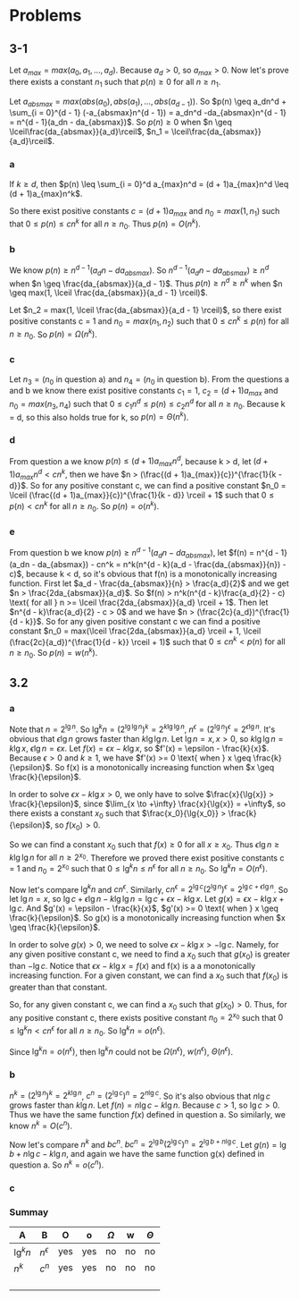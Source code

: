 # Problems
## 3-1
Let $a_{max} = max(a_0, a_1, \ldots, a_d)$. Because $a_d > 0$, so $a_{max} > 0$. Now let's prove there exists a constant $n_1$ such that $p(n) \geq 0 \text{ for all } n \geq n_1$.

Let $a_{absmax} = max(abs(a_0), abs(a_1), \ldots, abs(a_{d - 1}))$. So $p(n) \geq a_dn^d + \sum_{i = 0}^{d - 1} (-a_{absmax}n^{d - 1}) = a_dn^d -da_{absmax}n^{d - 1} = n^{d - 1}(a_dn - da_{absmax})$. So $p(n) \geq 0$ when $n \geq \lceil\frac{da_{absmax}}{a_d}\rceil$, $n_1 = \lceil\frac{da_{absmax}}{a_d}\rceil$.

### a
If $k \geq d$, then $p(n) \leq \sum_{i = 0}^d a_{max}n^d = (d + 1)a_{max}n^d \leq (d + 1)a_{max}n^k$.

So there exist positive constants $c = (d + 1)a_{max}$ and $n_0 = max(1, n_1)$ such that $0 \leq p(n) \leq cn^k \text{ for all } n \geq n_0$. Thus $p(n) = O(n^k)$.

### b
We know $p(n) \geq n^{d - 1}(a_dn - da_{absmax})$. So $n^{d - 1}(a_dn - da_{absmax}) \geq n^d$ when $n \geq \frac{da_{absmax}}{a_d - 1}$. Thus $p(n) \geq n^d \geq n^k$ when $n \geq max(1, \lceil \frac{da_{absmax}}{a_d - 1} \rceil)$.

Let $n_2 = max(1, \lceil \frac{da_{absmax}}{a_d - 1} \rceil)$, so there exist positive constants c = 1 and $n_0 = max(n_1, n_2)$ such that $0 \leq cn^k \leq p(n) \text{ for all } n \geq n_0$. So $p(n) = \Omega(n^k)$.

### c
Let $n_3 = (n_0 \text{ in question a})$ and $n_4 = (n_0 \text{ in question b})$. From the questions a and b we know there exist positive constants $c_1 = 1$, $c_2 = (d + 1)a_{max}$ and $n_0 = max(n_3, n_4)$ such that $0 \leq c_1n^d \leq p(n) \leq c_2n^d \text{ for all } n \geq n_0$. Because k = d, so this also holds true for k, so $p(n) = \Theta(n^k)$.

### d
From question a we know $p(n) \leq (d + 1)a_{max}n^d$, because k > d, let $(d + 1)a_{max}n^d < cn^k$, then we have $n > (\frac{(d + 1)a_{max}}{c})^{\frac{1}{k - d}}$. So for any positive constant c, we can find a positive constant $n_0 = \lceil (\frac{(d + 1)a_{max}}{c})^{\frac{1}{k - d}} \rceil + 1$ such that $0 \leq p(n) < cn^k \text{ for all } n \geq n_0$. So $p(n) = o(n^k)$.

### e
From question b we know $p(n) \geq n^{d - 1}(a_dn - da_{absmax})$, let $f(n) = n^{d - 1}(a_dn - da_{absmax}) - cn^k = n^k(n^{d - k}(a_d - \frac{da_{absmax}}{n}) - c)$, because k < d, so it's obvious that f(n) is a  monotonically increasing function. First let $a_d - \frac{da_{absmax}}{n} > \frac{a_d}{2}$ and we get $n > \frac{2da_{absmax}}{a_d}$. So $f(n) > n^k(n^{d - k}\frac{a_d}{2} - c) \text{ for all } n >= \lceil \frac{2da_{absmax}}{a_d} \rceil + 1$. Then let $n^{d - k}\frac{a_d}{2} - c > 0$ and we have $n > (\frac{2c}{a_d})^{\frac{1}{d - k}}$. So for any given positive constant c we can find a positive constant $n_0 = max(\lceil \frac{2da_{absmax}}{a_d} \rceil + 1, \lceil (\frac{2c}{a_d})^{\frac{1}{d - k}} \rceil + 1)$ such that $0 \leq cn^k < p(n) \text{ for all } n \geq n_0$. So $p(n) = w(n^k)$.

## 3.2
### a
Note that $n = 2^{\lg{n}}$. So $\lg^k{n} = (2^{\lg{\lg{n}}})^k = 2^{k\lg{\lg{n}}}$, $n^\epsilon = (2^{\lg{n}})^{\epsilon} = 2^{\epsilon\lg{n}}$. It's obvious that $\epsilon\lg{n}$ grows faster than 
$k\lg{\lg{n}}$. Let $\lg{n} = x, x > 0$, so $k\lg{\lg{n}} = k\lg{x}$, $\epsilon\lg{n} = \epsilon{x}$. Let $f(x) = \epsilon{x} - k\lg{x}$, so $f'(x) = \epsilon - \frac{k}{x}$. Because $\epsilon > 0$ and $k \geq 1$, we 
have $f'(x) >= 0 \text{ when } x \geq \frac{k}{\epsilon}$. So f(x) is a monotonically increasing function when $x \geq \frac{k}{\epsilon}$.
 
In order to solve $\epsilon{x} - k\lg{x} > 0$, we only have to solve $\frac{x}{\lg{x}} > \frac{k}{\epsilon}$, since $\lim_{x \to +\infty} \frac{x}{\lg{x}} = +\infty$, so there exists a constant $x_0$ such that $\frac{x_0}{\lg{x_0}} > \frac{k}{\epsilon}$, so $f(x_0) > 0$.
 
So we can find a constant $x_0$ such that $f(x) \geq 0 \text{ for all } x \geq x_0$. Thus $\epsilon\lg{n} \geq k\lg{\lg{n}} \text{ for all } n \geq 2^{x_0}$. Therefore we proved there exist positive constants c = 1 and $n_0 = 2^{x_0}$ 
such that $0 \leq \lg^k{n} \leq n^{\epsilon} \text{ for all } n \geq n_0$. So $\lg^k{n} = O(n^{\epsilon})$.

Now let's compare $\lg^k{n}$ and $cn^{\epsilon}$. Similarly, $cn^{\epsilon} = 2^{\lg{c}}(2^{\lg{n}})^{\epsilon} = 2^{\lg{c} + \epsilon\lg{n}}$. So let $\lg{n} = x$, so $\lg{c} + \epsilon\lg{n} - k\lg{\lg{n}} = \lg{c} + \epsilon{x} - k\lg{x}$. 
Let $g(x) = \epsilon{x} - k\lg{x} + \lg{c}$. And $g'(x) = \epsilon - \frac{k}{x}$, $g'(x) >= 0 \text{ when } x \geq \frac{k}{\epsilon}$. So g(x) is a monotonically increasing function when $x \geq \frac{k}{\epsilon}$.

In order to solve $g(x) > 0$, we need to solve $\epsilon{x} - k\lg{x} > -\lg{c}$. Namely, for any given positive constant c, we need to find a $x_0$ such that $g(x_0)$ is greater than $-\lg{c}$. 
Notice that $\epsilon{x} - k\lg{x} = f(x)$ and f(x) is a a monotonically increasing function. For a given constant, we can find a $x_0$ such that $f(x_0)$ is greater than that constant.

So, for any given constant c, we can find a $x_0$ such that $g(x_0) > 0$. Thus, for any positive constant c, there exists positive constant $n_0 = 2^{x_0}$ such that $0 \leq \lg^k{n} < cn^{\epsilon} \text{ for all } n \geq n_0$. So $\lg^k{n} = o(n^{\epsilon})$.

Since $\lg^k{n} = o(n^{\epsilon})$, then $\lg^k{n}$ could not be $\Omega(n^{\epsilon})$, $w(n^{\epsilon})$, $\Theta(n^{\epsilon})$.

### b
$n^k = (2^{\lg{n}})^k = 2^{k\lg{n}}$, $c^n = (2^{\lg{c}})^n = 2^{n\lg{c}}$. So it's also obvious that $n\lg{c}$ grows faster than $k\lg{n}$. Let $f(n) = n\lg{c} - k\lg{n}$. Because $c > 1$, so $\lg{c} > 0$. Thus we 
have the same function $f(x)$ defined in question a. So similarly, we know $n^k = O(c^n)$.

Now let's compare $n^k$ and $bc^n$. $bc^n = 2^{\lg{b}}(2^{\lg{c}})^n = 2^{\lg{b} + n\lg{c}}$. Let $g(n) = \lg{b} + n\lg{c} - k\lg{n}$, and again we have the same function g(x) defined in question a. 
So $n^k = o(c^n)$.

### c 
### Summay
 
|A   |B   |O   |o   |$\Omega$   |w   |$\Theta$   |
|---|---|---|---|---|---|---|
|$\lg^k{n}$   |$n^{\epsilon}$   |yes   |yes   |no   |no   |no   |
|$n^k$   |$c^n$   |yes   |yes   |no   |no   |no   |
|   |   |   |   |   |   |   |
|   |   |   |   |   |   |   |
|   |   |   |   |   |   |   |
|   |   |   |   |   |   |   |

